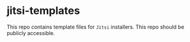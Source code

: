# jitsi-templates

This repo contains template files for `Jitsi` installers. This repo should be
publicly accessible.
